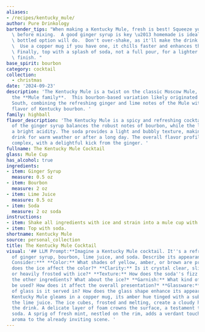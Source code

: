 ```yaml
---
aliases:
- /recipes/kentucky_mule/
author: Pure Drinkology
bartender_tips: "When making a Kentucky Mule, fresh is best! Squeeze your limes right\
  \ before mixing.  A good ginger syrup is key \u2013 homemade is ideal, but a quality\
  \ bottled option will do.  Don't over-shake, as it'll make the drink too frothy.\
  \  Use a copper mug if you have one, it chills faster and enhances the flavors.\
  \ Finally, top with a splash of soda, not a full pour, for a lighter and more refreshing\
  \ finish. "
base_spirit: bourbon
category: cocktail
collection: 
  - christmas
date: '2024-09-23'
description: 'The Kentucky Mule is a twist on the classic Moscow Mule, belonging to
  the **Mule family**.  This bourbon-based variation likely originated in the American
  South, combining the refreshing ginger and lime notes of the Mule with the robust
  flavor of Kentucky bourbon. '
family: highball
flavor_description: 'The Kentucky Mule is a spicy and refreshing cocktail. The sweetness
  of the ginger syrup balances the robust notes of bourbon, while the lime juice adds
  a bright acidity. The soda provides a light and bubbly texture, making it a perfect
  drink for warm weather or after a long day. The overall flavor profile is bold and
  complex, with a delightful kick from the ginger. '
fullname: The Kentucky Mule Cocktail
glass: Mule Cup
has_alcohol: true
ingredients:
- item: Ginger Syrup
  measure: 0.5 oz
- item: Bourbon
  measure: 2 oz
- item: Lime Juice
  measure: 0.5 oz
- item: Soda
  measure: 2 oz soda
instructions:
- item: Shake all ingredients with ice and strain into a mule cup with crushed ice.
- item: Top with soda.
shortname: Kentucky Mule
source: personal_collection
title: The Kentucky Mule Cocktail
visual: '## LLM Prompt:**Imagine a Kentucky Mule cocktail. It''s a refreshing mix
  of ginger syrup, bourbon, lime juice, and soda. Describe its appearance in detail.
  Consider:*** **Color:** What shades of yellow, amber, or brown are present? How
  does the ice affect the color?* **Clarity:** Is it crystal clear, slightly cloudy,
  or heavily frosted with ice?* **Texture:** How does the soda''s fizz interact with
  the other ingredients? What about the ice?* **Garnish:** What kind of garnish might
  be used? How does it affect the overall presentation?* **Glassware:** What type
  of glass is it served in? How does the glass shape enhance its appearance? **Example:**The
  Kentucky Mule gleams in a copper mug, its amber hue tinged with a subtle green from
  the lime juice. The ice cubes, frosted and melting, create a cloudy halo around
  the drink. A delicate layer of foam crowns the surface, a testament to the bubbly
  soda. A sprig of fresh mint, nestled on the rim, adds a verdant touch and a tantalizing
  aroma to the already inviting scene. '
---
```



